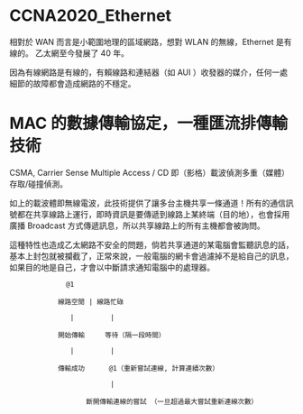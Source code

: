 # CCNA2020_Ethernet
相對於 WAN 而言是小範圍地理的區域網路，想對 WLAN 的無線，Ethernet 是有線的。
乙太網至今發展了 40 年。

因為有線網路是有線的，有賴線路和連結器（如 AUI ）收發器的媒介，任何一處細節的故障都會造成網路的不穩定。

# MAC 的數據傳輸協定，一種匯流排傳輸技術

CSMA, Carrier Sense Multiple Access / CD 即（影格）載波偵測多重（媒體）存取/碰撞偵測。

如上的載波體即無線電波，此技術提供了讓多台主機共享一條通道！所有的通信訊號都在共享線路上運行，即時資訊是要傳遞到線路上某終端（目的地），也會採用廣播 Broadcast 方式傳遞訊息，所以共享線路上的所有主機都會被詢問。

這種特性也造成乙太網路不安全的問題，倘若共享通道的某電腦會監聽訊息的話，基本上封包就被攔截了，正常來說，一般電腦的網卡會過濾掉不是給自己的訊息，如果目的地是自己，才會以中斷請求通知電腦中的處理器。

                  @1

                線路空閒 | 線路忙碌

                   |         |

                開始傳輸     等待（隔一段時間）

                   |         |

                傳輸成功      @1（重新嘗試連線, 計算連續次數）
 
                             |

                       斷開傳輸連線的嘗試 （一旦超過最大嘗試重新連線次數）
